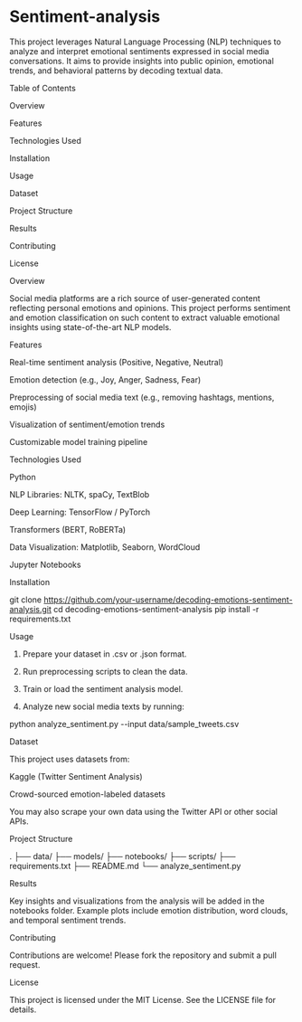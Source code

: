 # Sentiment-analysis

This project leverages Natural Language Processing (NLP) techniques to analyze and interpret emotional sentiments expressed in social media conversations. It aims to provide insights into public opinion, emotional trends, and behavioral patterns by decoding textual data.

Table of Contents

Overview

Features

Technologies Used

Installation

Usage

Dataset

Project Structure

Results

Contributing

License


Overview

Social media platforms are a rich source of user-generated content reflecting personal emotions and opinions. This project performs sentiment and emotion classification on such content to extract valuable emotional insights using state-of-the-art NLP models.

Features

Real-time sentiment analysis (Positive, Negative, Neutral)

Emotion detection (e.g., Joy, Anger, Sadness, Fear)

Preprocessing of social media text (e.g., removing hashtags, mentions, emojis)

Visualization of sentiment/emotion trends

Customizable model training pipeline


Technologies Used

Python

NLP Libraries: NLTK, spaCy, TextBlob

Deep Learning: TensorFlow / PyTorch

Transformers (BERT, RoBERTa)

Data Visualization: Matplotlib, Seaborn, WordCloud

Jupyter Notebooks


Installation

git clone https://github.com/your-username/decoding-emotions-sentiment-analysis.git
cd decoding-emotions-sentiment-analysis
pip install -r requirements.txt

Usage

1. Prepare your dataset in .csv or .json format.


2. Run preprocessing scripts to clean the data.


3. Train or load the sentiment analysis model.


4. Analyze new social media texts by running:



python analyze_sentiment.py --input data/sample_tweets.csv

Dataset

This project uses datasets from:

Kaggle (Twitter Sentiment Analysis)

Crowd-sourced emotion-labeled datasets

You may also scrape your own data using the Twitter API or other social APIs.


Project Structure

.
├── data/
├── models/
├── notebooks/
├── scripts/
├── requirements.txt
├── README.md
└── analyze_sentiment.py

Results

Key insights and visualizations from the analysis will be added in the notebooks folder. Example plots include emotion distribution, word clouds, and temporal sentiment trends.

Contributing

Contributions are welcome! Please fork the repository and submit a pull request.

License

This project is licensed under the MIT License. See the LICENSE file for details.
